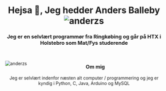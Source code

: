 <h1 align="center">Hejsa 👋, Jeg hedder Anders Balleby  <img src="https://komarev.com/ghpvc/?username=anderzs&label=Profile%20views&color=0e75b6&style=flat" alt="anderzs" /></h1> 
<h3 align="center"> Jeg er en selvlært programmør fra Ringkøbing og går på HTX i Holstebro som Mat/Fys studerende</h3>

<br />
<p><img align="left" src="https://github-readme-stats.vercel.app/api/top-langs?username=anderzs&show_icons=true&locale=en&layout=compact" alt="anderzs" /></p>
<div>
  <h3 style="bold" align="center">Om mig</h3>
  <p align="center">Jeg er selvlært indenfor næsten alt computer / programmering og jeg er kyndig i Python, C, Java, Arduino og MySQL</p>
  <br />
</div>
